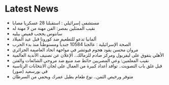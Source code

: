 # Latest News
-  مستشفى إسرائيلي : استقبلنا 28 عسكريا مصابا
-  نقيب الممثلين بمصر: الفن مهنة من لا مهنة له
-  سانتوس يحجب قميص بيليه
-  ألمانيا تدعو للتطعيم ضد كورونا قبل عيد الميلاد
-  الصحة الإسرائيلية : عالجنا 10584 جندياً ومستوطناً منذ بدء الحرب
-  مروان محسن يقود هجوم فيوتشر في مواجهة اتحاد العاصمة الجزائري
-  الأهلي يتفوق على ليفربول ومركز صادم للزمالك.. الإعلان عن تصنيف الأندية العالمية
-  نقيب المعلمين: وعي المصريين حائط صد منيع ضد مروجي الشائعات والفتن
-  قبل غلق باب التصويت.. توافد أعداد كبيرة من العمال على لجان الانتخابات الرئاسية في بورسعيد (صور)
-  متوفر ورخيص الثمن.. نوع طعام يطيل عمرك ويحمي من السرطان
